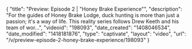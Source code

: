 {
    "title": "Preview: Episode 2 | \"Honey Brake Experience\"",
    "description": "For the guides of Honey Brake Lodge, duck hunting is more than just a passion; it's a way of life. This reality series follows Drew Keeth and his team of wor...",
    "videoid": "198093",
    "date_created": "1408046534",
    "date_modified": "1418181876",
    "type": "captivate",
    "layout": "video",
    "url": "\/v\/preview-episode-2-honey-brake-experience\/198093"
}